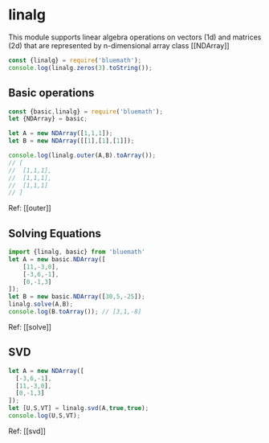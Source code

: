 
linalg
===

This module supports linear algebra operations on vectors (1d) and matrices (2d) that are represented by n-dimensional array class [[NDArray]]

```javascript
const {linalg} = require('bluemath');
console.log(linalg.zeros(3).toString());
```

Basic operations
---
```javascript
const {basic,linalg} = require('bluemath');
let {NDArray} = basic;

let A = new NDArray([1,1,1]);
let B = new NDArray([[1],[1],[1]]);

console.log(linalg.outer(A,B).toArray());
// [
//  [1,1,1],
//  [1,1,1],
//  [1,1,1]
// ]
```
Ref: [[outer]]

Solving Equations
---
```javascript
import {linalg, basic} from 'bluemath'
let A = new basic.NDArray([
	[11,-3,0],
	[-3,6,-1],
	[0,-1,3]
]);
let B = new basic.NDArray([30,5,-25]);
linalg.solve(A,B);
console.log(B.toArray()); // [3,1,-8]
```
Ref: [[solve]]

SVD
---
```javascript
let A = new NDArray([
  [-3,6,-1],
  [11,-3,0],
  [0,-1,3]
]);
let [U,S,VT] = linalg.svd(A,true,true);
console.log(U,S,VT);
```
Ref: [[svd]]
